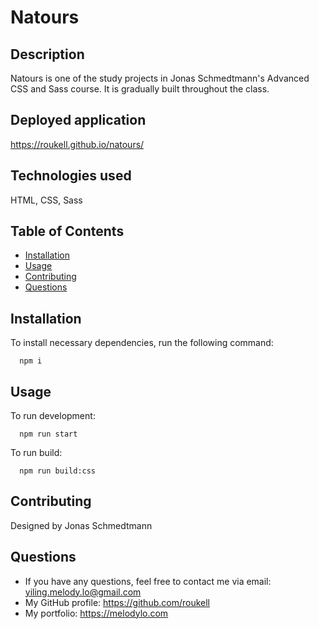 # Natours

  ## Description
  Natours is one of the study projects in Jonas Schmedtmann's Advanced CSS and Sass course. 
  It is gradually built throughout the class. 

  ## Deployed application
  https://roukell.github.io/natours/
  
  ## Technologies used
  HTML, CSS, Sass

  ## Table of Contents
  * [Installation](#Installation)
  * [Usage](#Usage)
  * [Contributing](#Contributing)
  * [Questions](#Questions)

  ## Installation
  To install necessary dependencies, run the following command:

      npm i

  ## Usage
  To run development:  

      npm run start

  To run build:  

      npm run build:css
      
  ## Contributing
  Designed by Jonas Schmedtmann

  ## Questions
  * If you have any questions, feel free to contact me via email: yiling.melody.lo@gmail.com
  * My GitHub profile: https://github.com/roukell
  * My portfolio: https://melodylo.com

  